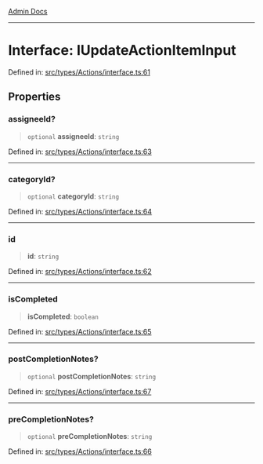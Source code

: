[Admin Docs](/)

***

# Interface: IUpdateActionItemInput

Defined in: [src/types/Actions/interface.ts:61](https://github.com/PalisadoesFoundation/talawa-admin/blob/main/src/types/Actions/interface.ts#L61)

## Properties

### assigneeId?

> `optional` **assigneeId**: `string`

Defined in: [src/types/Actions/interface.ts:63](https://github.com/PalisadoesFoundation/talawa-admin/blob/main/src/types/Actions/interface.ts#L63)

***

### categoryId?

> `optional` **categoryId**: `string`

Defined in: [src/types/Actions/interface.ts:64](https://github.com/PalisadoesFoundation/talawa-admin/blob/main/src/types/Actions/interface.ts#L64)

***

### id

> **id**: `string`

Defined in: [src/types/Actions/interface.ts:62](https://github.com/PalisadoesFoundation/talawa-admin/blob/main/src/types/Actions/interface.ts#L62)

***

### isCompleted

> **isCompleted**: `boolean`

Defined in: [src/types/Actions/interface.ts:65](https://github.com/PalisadoesFoundation/talawa-admin/blob/main/src/types/Actions/interface.ts#L65)

***

### postCompletionNotes?

> `optional` **postCompletionNotes**: `string`

Defined in: [src/types/Actions/interface.ts:67](https://github.com/PalisadoesFoundation/talawa-admin/blob/main/src/types/Actions/interface.ts#L67)

***

### preCompletionNotes?

> `optional` **preCompletionNotes**: `string`

Defined in: [src/types/Actions/interface.ts:66](https://github.com/PalisadoesFoundation/talawa-admin/blob/main/src/types/Actions/interface.ts#L66)
